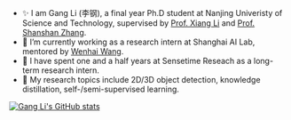  <!-- ### Hi👋 -->
- ✨ I am Gang Li (李钢), a final year Ph.D student at Nanjing Univeristy of Science and Technology, supervised by [Prof. Xiang Li](http://implus.github.io/) and [Prof. Shanshan Zhang](https://sites.google.com/site/shanshanzhangshomepage/).
- 🌱 I’m currently working as a research intern at Shanghai AI Lab, mentored by [Wenhai Wang](https://whai362.github.io/).
- 👯 I have spent one and a half years at Sensetime Reseach as a long-term research intern.
- 🔭 My research topics include 2D/3D object detection, knowledge distillation, self-/semi-supervised learning. 

[![Gang Li's GitHub stats](https://github-readme-stats.vercel.app/api?username=ligang-cs)](https://github.com/anuraghazra/github-readme-stats)

<!--
**ligang-cs/ligang-cs** is a ✨ _special_ ✨ repository because its `README.md` (this file) appears on your GitHub profile.

Here are some ideas to get you started:

- 🔭 I’m currently working on ...
- 🌱 I’m currently learning ...
- 👯 I’m looking to collaborate on ...
- 🤔 I’m looking for help with ...
- 💬 Ask me about ...
- 📫 How to reach me: ...
- 😄 Pronouns: ...
- ⚡ Fun fact: ...
-->
